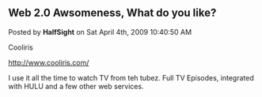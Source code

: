 ## Web 2.0 Awsomeness, What do you like?
Posted by **HalfSight** on Sat April 4th, 2009 10:40:50 AM

Cooliris

<http://www.cooliris.com/>

I use it all the time to watch TV from teh tubez. Full TV Episodes, integrated
with HULU and a few other web services.
